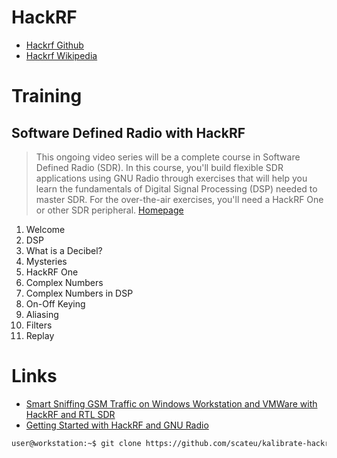 # HackRF

- [Hackrf Github](https://github.com/mossmann/hackrf)
- [Hackrf Wikipedia](https://github.com/mossmann/hackrf/wiki)

# Training

## Software Defined Radio with HackRF 

> This ongoing video series will be a complete course in Software Defined Radio (SDR). In this course, you'll build flexible SDR applications using GNU Radio through exercises that will help you learn the fundamentals of Digital Signal Processing (DSP) needed to master SDR. For the over-the-air exercises, you'll need a HackRF One or other SDR peripheral. [Homepage](https://greatscottgadgets.com/sdr/)

01. Welcome
02. DSP
03. What is a Decibel?
04. Mysteries
05. HackRF One
06. Complex Numbers
07. Complex Numbers in DSP
08. On-Off Keying
09. Aliasing
10. Filters
11. Replay

# Links

- [Smart Sniffing GSM Traffic on Windows Workstation and VMWare with HackRF and RTL SDR](http://www.instructables.com/id/SMART-SNIFFING-GSM-TRAFFIC-ON-WINDOWS-WORKSTATION-/?ALLSTEPS)
- [Getting Started with HackRF and GNU Radio](https://github.com/mossmann/hackrf/wiki/Getting-Started-with-HackRF-and-GNU-Radio)

```sh
user@workstation:~$ git clone https://github.com/scateu/kalibrate-hackrf.git
```